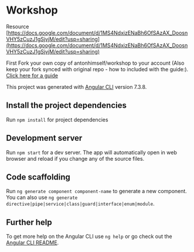 # Workshop

Resource [https://docs.google.com/document/d/1MS4NdxizENaBh6OfSAzAX_DoosnVHY5zCuzJ1gSjvjM/edit?usp=sharing](https://docs.google.com/document/d/1MS4NdxizENaBh6OfSAzAX_DoosnVHY5zCuzJ1gSjvjM/edit?usp=sharing)

First Fork your own copy of antonhimself/workshop to your account (Also keep your fork synced with original repo - how to included with the guide:). [Click here for a guide](https://help.github.com/en/articles/fork-a-repo)

This project was generated with [Angular CLI](https://github.com/angular/angular-cli) version 7.3.8.

## Install the project dependencies

Run `npm install` for project dependencies

## Development server

Run `npm start` for a dev server. The app will automatically open in web browser and reload if you change any of the source files.

## Code scaffolding

Run `ng generate component component-name` to generate a new component. You can also use `ng generate directive|pipe|service|class|guard|interface|enum|module`.

## Further help

To get more help on the Angular CLI use `ng help` or go check out the [Angular CLI README](https://github.com/angular/angular-cli/blob/master/README.md).
